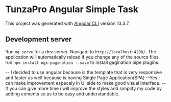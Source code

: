 # TunzaPro Angular Simple Task

This project was generated with [Angular CLI](https://github.com/angular/angular-cli) version 13.3.7.

## Development server

Run `ng serve` for a dev server. Navigate to `http://localhost:4200/`. The application will automatically reload if you change any of the source files.
run `npm install ngx-pagination --save` to install gagination pipe plugins.


-- I decided to use angular because is the template that is very responsive and faster as well because is having Single Page Application(SPA)
--Yes i can make improvement especaly  in UI side to make good visual interface.
--If you can give more time i will improve the styles and simplify my code by adding coments so as to be easy and understandable.

